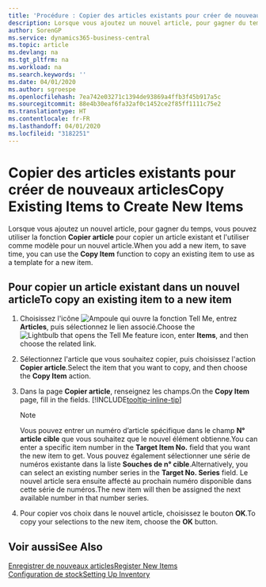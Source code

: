 ```yaml
---
title: 'Procédure : Copier des articles existants pour créer de nouveaux articles'
description: Lorsque vous ajoutez un nouvel article, pour gagner du temps, vous pouvez utiliser la fonction Copier article pour copier un article existant et l'utiliser comme modèle pour un nouvel article.
author: SorenGP
ms.service: dynamics365-business-central
ms.topic: article
ms.devlang: na
ms.tgt_pltfrm: na
ms.workload: na
ms.search.keywords: ''
ms.date: 04/01/2020
ms.author: sgroespe
ms.openlocfilehash: 7ea742e03271c1394de93869a4ffb3f45b917a5c
ms.sourcegitcommit: 88e4b30eaf6fa32af0c1452ce2f85ff1111c75e2
ms.translationtype: HT
ms.contentlocale: fr-FR
ms.lasthandoff: 04/01/2020
ms.locfileid: "3182251"
---
```

# <a name="copy-existing-items-to-create-new-items"></a><span data-ttu-id="72599-103">Copier des articles existants pour créer de nouveaux articles</span><span class="sxs-lookup"><span data-stu-id="72599-103">Copy Existing Items to Create New Items</span></span>
<span data-ttu-id="72599-104">Lorsque vous ajoutez un nouvel article, pour gagner du temps, vous pouvez utiliser la fonction **Copier article** pour copier un article existant et l'utiliser comme modèle pour un nouvel article.</span><span class="sxs-lookup"><span data-stu-id="72599-104">When you add a new item, to save time, you can use the **Copy Item** function to copy an existing item to use as a template for a new item.</span></span>  

## <a name="to-copy-an-existing-item-to-a-new-item"></a><span data-ttu-id="72599-105">Pour copier un article existant dans un nouvel article</span><span class="sxs-lookup"><span data-stu-id="72599-105">To copy an existing item to a new item</span></span>  
1. <span data-ttu-id="72599-106">Choisissez l'icône ![Ampoule qui ouvre la fonction Tell Me](media/ui-search/search_small.png "Dites-moi ce que vous voulez faire"), entrez **Articles**, puis sélectionnez le lien associé.</span><span class="sxs-lookup"><span data-stu-id="72599-106">Choose the ![Lightbulb that opens the Tell Me feature](media/ui-search/search_small.png "Tell me what you want to do") icon, enter **Items**, and then choose the related link.</span></span>  
2. <span data-ttu-id="72599-107">Sélectionnez l'article que vous souhaitez copier, puis choisissez l'action **Copier article**.</span><span class="sxs-lookup"><span data-stu-id="72599-107">Select the item that you want to copy, and then choose the **Copy Item** action.</span></span>  
3. <span data-ttu-id="72599-108">Dans la page **Copier article**, renseignez les champs.</span><span class="sxs-lookup"><span data-stu-id="72599-108">On the **Copy Item** page, fill in the fields.</span></span> [!INCLUDE[tooltip-inline-tip](includes/tooltip-inline-tip_md.md)]

    > [!NOTE]  
    > <span data-ttu-id="72599-109">Vous pouvez entrer un numéro d’article spécifique dans le champ **N° article cible** que vous souhaitez que le nouvel élément obtienne.</span><span class="sxs-lookup"><span data-stu-id="72599-109">You can enter a specific item number in the **Target Item No.** field that you want the new item to get.</span></span> <span data-ttu-id="72599-110">Vous pouvez également sélectionner une série de numéros existante dans la liste **Souches de n° cible**.</span><span class="sxs-lookup"><span data-stu-id="72599-110">Alternatively, you can select an existing number series in the **Target No. Series** field.</span></span> <span data-ttu-id="72599-111">Le nouvel article sera ensuite affecté au prochain numéro disponible dans cette série de numéros.</span><span class="sxs-lookup"><span data-stu-id="72599-111">The new item will then be assigned the next available number in that number series.</span></span>  

5. <span data-ttu-id="72599-112">Pour copier vos choix dans le nouvel article, choisissez le bouton **OK**.</span><span class="sxs-lookup"><span data-stu-id="72599-112">To copy your selections to the new item, choose the **OK** button.</span></span>  

## <a name="see-also"></a><span data-ttu-id="72599-113">Voir aussi</span><span class="sxs-lookup"><span data-stu-id="72599-113">See Also</span></span>  
[<span data-ttu-id="72599-114">Enregistrer de nouveaux articles</span><span class="sxs-lookup"><span data-stu-id="72599-114">Register New Items</span></span>](inventory-how-register-new-items.md)  
[<span data-ttu-id="72599-115">Configuration de stock</span><span class="sxs-lookup"><span data-stu-id="72599-115">Setting Up Inventory</span></span>](inventory-setup-inventory.md)
